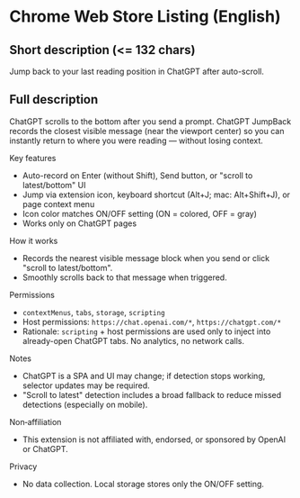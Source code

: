 # Chrome Web Store Listing (English)

## Short description (<= 132 chars)
Jump back to your last reading position in ChatGPT after auto-scroll.

## Full description
ChatGPT scrolls to the bottom after you send a prompt. ChatGPT JumpBack records the closest visible message (near the viewport center) so you can instantly return to where you were reading — without losing context.

Key features
- Auto-record on Enter (without Shift), Send button, or "scroll to latest/bottom" UI
- Jump via extension icon, keyboard shortcut (Alt+J; mac: Alt+Shift+J), or page context menu
- Icon color matches ON/OFF setting (ON = colored, OFF = gray)
- Works only on ChatGPT pages

How it works
- Records the nearest visible message block when you send or click "scroll to latest/bottom".
- Smoothly scrolls back to that message when triggered.

Permissions
- `contextMenus`, `tabs`, `storage`, `scripting`
- Host permissions: `https://chat.openai.com/*`, `https://chatgpt.com/*`
- Rationale: `scripting` + host permissions are used only to inject into already-open ChatGPT tabs. No analytics, no network calls.

Notes
- ChatGPT is a SPA and UI may change; if detection stops working, selector updates may be required.
- "Scroll to latest" detection includes a broad fallback to reduce missed detections (especially on mobile).

Non‑affiliation
- This extension is not affiliated with, endorsed, or sponsored by OpenAI or ChatGPT.

Privacy
- No data collection. Local storage stores only the ON/OFF setting.
